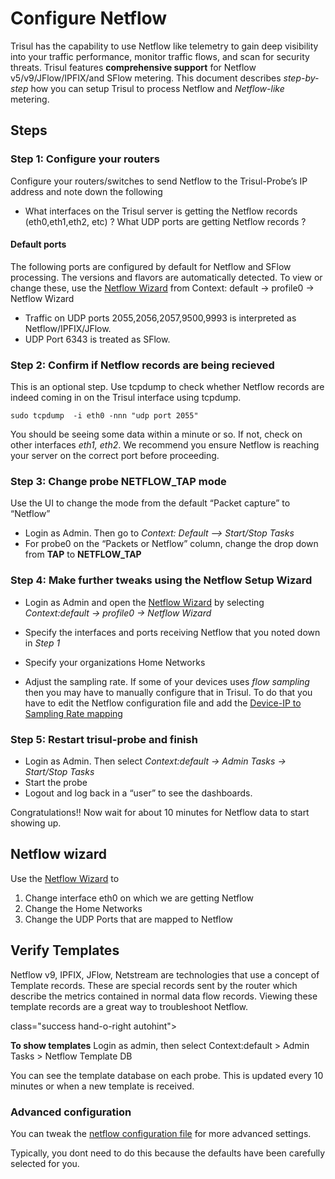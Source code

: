 # Configure Netflow

Trisul has the capability to use Netflow like telemetry to gain deep
visibility into your traffic performance, monitor traffic flows, and
scan for security threats. Trisul features **comprehensive support** for
Netflow v5/v9/JFlow/IPFIX/and SFlow metering. This document describes
*step-by-step* how you can setup Trisul to process Netflow and
*Netflow-like* metering.

## Steps

### Step 1: Configure your routers

Configure your routers/switches to send Netflow to the Trisul-Probe’s IP
address and note down the following

- What interfaces on the Trisul server is getting the Netflow records
  (eth0,eth1,eth2, etc) ? What UDP ports are getting Netflow records ?

#### Default ports

The following ports are configured by default for Netflow and SFlow
processing. The versions and flavors are automatically detected. To view
or change these, use the [Netflow
Wizard](/docs/ug/netflow/netflow_wizard.html) from Context: default -\>
profile0 -\> Netflow Wizard

- Traffic on UDP ports 2055,2056,2057,9500,9993 is interpreted as
  Netflow/IPFIX/JFlow.
- UDP Port 6343 is treated as SFlow.

### Step 2: Confirm if Netflow records are being recieved

This is an optional step. Use tcpdump to check whether Netflow records
are indeed coming in on the Trisul interface using tcpdump.

    sudo tcpdump  -i eth0 -nnn "udp port 2055"

You should be seeing some data within a minute or so. If not, check on
other interfaces *eth1, eth2*. We recommend you ensure Netflow is
reaching your server on the correct port before proceeding.


### Step 3: Change probe NETFLOW_TAP mode

Use the UI to change the mode from the default “Packet capture” to
“Netflow”

- Login as Admin. Then go to *Context: Default —\> Start/Stop Tasks*
- For probe0 on the “Packets or Netflow” column, change the drop down
  from **TAP** to **NETFLOW_TAP**


### Step 4: Make further tweaks using the Netflow Setup Wizard

- Login as Admin and open the [Netflow
  Wizard](/docs/ug/netflow/netflow_wizard.html) by selecting
  *Context:default -\> profile0 -\> Netflow Wizard*
- Specify the interfaces and ports receiving Netflow that you noted down
  in *Step 1*
- Specify your organizations Home Networks


- Adjust the sampling rate. If some of your devices uses *flow sampling*
  then you may have to manually configure that in Trisul. To do that you
  have to edit the Netflow configuration file and add the [Device-IP to
  Sampling Rate mapping](/docs/ref/netflow-config.html#sampling_rates)



### Step 5: Restart trisul-probe and finish

- Login as Admin. Then select *Context:default -\> Admin Tasks -\>
  Start/Stop Tasks*
- Start the probe
- Logout and log back in a “user” to see the dashboards.

Congratulations!! Now wait for about 10 minutes for Netflow data to
start showing up.



## Netflow wizard

Use the [Netflow Wizard](netflow_wizard.html) to

1.  Change interface eth0 on which we are getting Netflow
2.  Change the Home Networks
3.  Change the UDP Ports that are mapped to Netflow

## Verify Templates

Netflow v9, IPFIX, JFlow, Netstream are technologies that use a concept
of Template records. These are special records sent by the router which
describe the metrics contained in normal data flow records. Viewing
these template records are a great way to troubleshoot Netflow.

 class="success hand-o-right autohint">

**To show templates** Login as admin, then select Context:default \>
Admin Tasks \> Netflow Template DB


You can see the template database on each probe. This is updated every
10 minutes or when a new template is received.

### Advanced configuration

You can tweak the [netflow configuration
file](/docs/ref/netflow-config.html) for more advanced settings.

Typically, you dont need to do this because the defaults have been
carefully selected for you.
